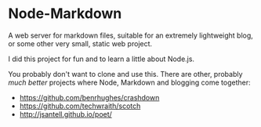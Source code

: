 Node-Markdown
=============

A web server for markdown files, suitable for an extremely lightweight blog, or some other very small, static web project.

I did this project for fun and to learn a little about Node.js.

You probably don't want to clone and use this.  There are other, probably *much better* projects where Node, Markdown and blogging come together:

* https://github.com/benrhughes/crashdown
* https://github.com/techwraith/scotch
* http://jsantell.github.io/poet/

